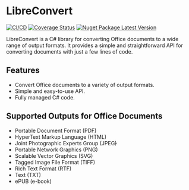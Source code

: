 # LibreConvert
[![CI/CD](https://github.com/litenova/LibreConvert/actions/workflows/release.yml/badge.svg)](https://github.com/litenova/LibreConvert/actions/workflows/release.yml)
[![Coverage Status](https://coveralls.io/repos/github/litenova/LibreConvert/badge.svg)](https://coveralls.io/github/litenova/LibreConvert)
[![Nuget Package Latest Version](https://img.shields.io/nuget/vpre/LibreConvert.svg)](https://www.nuget.org/packages/LibreConvert)

LibreConvert is a C# library for converting Office documents to a wide range of output formats. It provides a simple and straightforward API for converting documents with just a few lines of code.

## Features
* Convert Office documents to a variety of output formats.
* Simple and easy-to-use API.
* Fully managed C# code.

## Supported Outputs for Office Documents

* Portable Document Format (PDF)
* HyperText Markup Language (HTML)
* Joint Photographic Experts Group (JPEG~~)~~
* Portable Network Graphics (PNG)
* Scalable Vector Graphics (SVG)
* Tagged Image File Format (TIFF)
* Rich Text Format (RTF)
* Text (TXT)
* ePUB (e-book)
